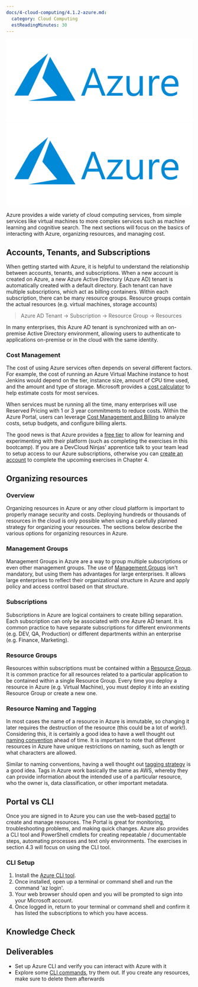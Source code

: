 ```yaml
---
docs/4-cloud-computing/4.1.2-azure.md:
  category: Cloud Computing
  estReadingMinutes: 30
---
```


![Azure](img4/azure-logo.png ':size=400px :class=light-mode-img-center :alt= azure image; light mode')
![Azure](img4/azure-logo.png ':size=400px :class=dark-mode-img-center :alt= azure image; dark mode')

Azure provides a wide variety of cloud computing services, from simple services like virtual machines to more complex services such as machine learning and cognitive search. The next sections will focus on the basics of interacting with Azure, organizing resources, and managing cost.

## Accounts, Tenants, and Subscriptions

When getting started with Azure, it is helpful to understand the relationship between accounts, tenants, and subscriptions. When a new account is created on Azure, a new Azure Active Directory (Azure AD) tenant is automatically created with a default directory. Each tenant can have multiple subscriptions, which act as billing containers. Within each subscription, there can be many resource groups. Resource groups contain the actual resources (e.g. virtual machines, storage accounts)

> Azure AD Tenant -> Subscription -> Resource Group -> Resources

In many enterprises, this Azure AD tenant is synchronized with an on-premise Active Directory environment, allowing users to authenticate to applications on-premise or in the cloud with the same identity.

### Cost Management

The cost of using Azure services often depends on several different factors. For example, the cost of running an Azure Virtual Machine instance to host Jenkins would depend on the tier, instance size, amount of CPU time used, and the amount and type of storage. Microsoft provides a [cost calculator](https://azure.microsoft.com/en-us/pricing/calculator/) to help estimate costs for most services.

When services must be running all the time, many enterprises will use Reserved Pricing with 1 or 3 year commitments to reduce costs. Within the Azure Portal, users can leverage [Cost Management and Billing](https://docs.microsoft.com/en-us/azure/cost-management-billing/cost-management-billing-overview) to analyze costs, setup budgets, and configure billing alerts.

The good news is that Azure provides a [free tier](https://azure.microsoft.com/en-ca/free/free-account-faq/) to allow for learning and experimenting with their platform (such as completing the exercises in this bootcamp). If you are a DevCloud Ninjas' apprentice talk to your team lead to setup access to our Azure subscriptions, otherwise you can [create an account](https://azure.microsoft.com/en-ca/free/) to complete the upcoming exercises in Chapter 4.

## Organizing resources

### Overview

Organizing resources in Azure or any other cloud platform is important to properly manage security and costs. Deploying hundreds or thousands of resources in the cloud is only possible when using a carefully planned strategy for organizing your resources. The sections below describe the various options for organizing resources in Azure.

### Management Groups

Management Groups in Azure are a way to group multiple subscriptions or even other management groups. The use of [Management Groups](https://docs.microsoft.com/en-us/azure/cloud-adoption-framework/ready/enterprise-scale/management-group-and-subscription-organization) isn't mandatory, but using them has advantages for large enterprises. It allows large enterprises to reflect their organizational structure in Azure and apply policy and access control based on that structure.

### Subscriptions

Subscriptions in Azure are logical containers to create billing separation. Each subscription can only be associated with one Azure AD tenant. It is common practice to have separate subscriptions for different environments (e.g. DEV, QA, Production) or different departments within an enterprise (e.g. Finance, Marketing).

### Resource Groups

Resources within subscriptions must be contained within a [Resource Group](https://docs.microsoft.com/en-us/azure/azure-resource-manager/management/manage-resource-groups-portal). It is common practice for all resources related to a particular application to be contained within a single Resource Group. Every time you deploy a resource in Azure (e.g. Virtual Machine), you must deploy it into an existing Resource Group or create a new one.

### Resource Naming and Tagging

In most cases the name of a resource in Azure is immutable, so changing it later requires the destruction of the resource (this could be a lot of work!). Considering this, it is certainly a good idea to have a well thought out [naming convention](https://docs.microsoft.com/en-us/azure/cloud-adoption-framework/ready/azure-best-practices/resource-naming) ahead of time. It is important to note that different resources in Azure have unique restrictions on naming, such as length or what characters are allowed.

Similar to naming conventions, having a well thought out [tagging strategy](https://docs.microsoft.com/en-us/azure/cloud-adoption-framework/ready/azure-best-practices/resource-tagging) is a good idea. Tags in Azure work basically the same as AWS, whereby they can provide information about the intended use of a particular resource, who the owner is, data classification, or other important metadata.

## Portal vs CLI

Once you are signed in to Azure you can use the web-based [portal](https://portal.azure.com/) to create and manage resources. The Portal is great for monitoring, troubleshooting problems, and making quick changes. Azure also provides a CLI tool and PowerShell cmdlets for creating repeatable / documentable steps, automating processes and text only environments. The exercises in section 4.3 will focus on using the CLI tool.

### CLI Setup

1. Install the [Azure CLI tool](https://docs.microsoft.com/en-us/cli/azure/install-azure-cli).
2. Once installed, open up a terminal or command shell and run the command 'az login'.
3. Your web browser should open and you will be prompted to sign into your Microsoft account.
4. Once logged in, return to your terminal or command shell and confirm it has listed the subscriptions to which you have access.

## Knowledge Check

<div class="quizdown">
  <div id="chapter-4/4.1.2/azure-quiz.js"></div>
</div>

## Deliverables

- Set up Azure CLI and verify you can interact with Azure with it
- Explore some [CLI commands](https://aka.ms/cli_ref), try them out. If you create any resources, make sure to delete them afterwards
